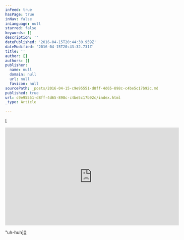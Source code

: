 ```yaml
---
inFeed: true
hasPage: true
inNav: false
inLanguage: null
starred: false
keywords: []
description: ''
datePublished: '2016-04-15T20:44:30.959Z'
dateModified: '2016-04-15T20:43:32.731Z'
title: ''
author: []
authors: []
publisher:
  name: null
  domain: null
  url: null
  favicon: null
sourcePath: _posts/2016-04-15-c9e95551-d8ff-4d65-898c-c4be5c17b92c.md
published: true
url: c9e95551-d8ff-4d65-898c-c4be5c17b92c/index.html
_type: Article

---
```

[

<iframe width="560" height="315" src="https://www.youtube.com/embed/GK8S9r8uVVI" frameborder="0" allowfullscreen="allowfullscreen" style=""></iframe>

"uh-huh][0]

[0]: href